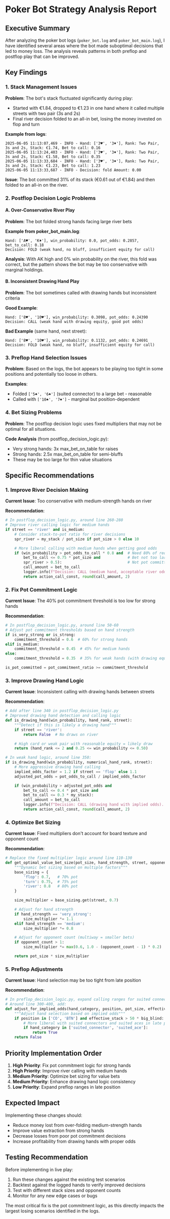# Poker Bot Strategy Analysis Report

## Executive Summary

After analyzing the poker bot logs (`poker_bot.log` and `poker_bot_main.log`), I have identified several areas where the bot made suboptimal decisions that led to money loss. The analysis reveals patterns in both preflop and postflop play that can be improved.

## Key Findings

### 1. Stack Management Issues

**Problem**: The bot's stack fluctuated significantly during play:

-   Started with €1.84, dropped to €1.23 in one hand where it called multiple streets with two pair (3s and 2s)
-   Final river decision folded to an all-in bet, losing the money invested on flop and turn

**Example from logs**:

```
2025-06-05 11:13:07,469 - INFO - Hand: ['3♥', '3♦'], Rank: Two Pair, 3s and 2s, Stack: €1.74, Bet to call: 0.16
2025-06-05 11:13:24,403 - INFO - Hand: ['3♥', '3♦'], Rank: Two Pair, 3s and 2s, Stack: €1.58, Bet to call: 0.35
2025-06-05 11:13:33,684 - INFO - Hand: ['3♥', '3♦'], Rank: Two Pair, 3s and 2s, Stack: €1.23, Bet to call: 1.23
2025-06-05 11:13:33,687 - INFO - Decision: fold Amount: 0.00
```

**Issue**: The bot committed 31% of its stack (€0.61 out of €1.84) and then folded to an all-in on the river.

### 2. Postflop Decision Logic Problems

#### A. Over-Conservative River Play

**Problem**: The bot folded strong hands facing large river bets

**Example from poker_bot_main.log**:

```
Hand: ['A♥', 'K♦'], win_probability: 0.0, pot_odds: 0.2857, bet_to_call: 0.18
Decision: FOLD (weak hand, no bluff, insufficient equity for call)
```

**Analysis**: With AK high and 0% win probability on the river, this fold was correct, but the pattern shows the bot may be too conservative with marginal holdings.

#### B. Inconsistent Drawing Hand Play

**Problem**: The bot sometimes called with drawing hands but inconsistent criteria

**Good Example**:

```
Hand: ['8♥', '10♥'], win_probability: 0.3098, pot_odds: 0.24390
Decision: CALL (weak hand with drawing equity, good pot odds)
```

**Bad Example** (same hand, next street):

```
Hand: ['8♥', '10♥'], win_probability: 0.1132, pot_odds: 0.24691
Decision: FOLD (weak hand, no bluff, insufficient equity for call)
```

### 3. Preflop Hand Selection Issues

**Problem**: Based on the logs, the bot appears to be playing too tight in some positions and potentially too loose in others.

**Examples**:

-   Folded `['5♠', '6♠']` (suited connector) to a large bet - reasonable
-   Called with `['10♠', '7♠']` - marginal but position-dependent

### 4. Bet Sizing Problems

**Problem**: The postflop decision logic uses fixed multipliers that may not be optimal for all situations.

**Code Analysis** (from postflop_decision_logic.py):

-   Very strong hands: 3x max_bet_on_table for raises
-   Strong hands: 2.5x max_bet_on_table for semi-bluffs
-   These may be too large for thin value situations

## Specific Recommendations

### 1. Improve River Decision Making

**Current Issue**: Too conservative with medium-strength hands on river

**Recommendation**:

```python
# In postflop_decision_logic.py, around line 260-280
# Improve river calling logic for medium hands
if street == 'river' and is_medium:
    # Consider stack-to-pot ratio for river decisions
    spr_river = my_stack / pot_size if pot_size > 0 else 10

    # More liberal calling with medium hands when getting good odds
    if (win_probability > pot_odds_to_call * 0.8 and  # Need 80% of required equity
        bet_to_call <= 0.75 * pot_size and            # Bet not too large
        spr_river > 0.5):                             # Not pot committed scenario
        call_amount = bet_to_call
        logger.info(f"Decision: CALL (medium hand, acceptable river odds). Amount: {call_amount:.2f}")
        return action_call_const, round(call_amount, 2)
```

### 2. Fix Pot Commitment Logic

**Current Issue**: The 40% pot commitment threshold is too low for strong hands

**Recommendation**:

```python
# In postflop_decision_logic.py, around line 50-60
# Adjust pot commitment thresholds based on hand strength
if is_very_strong or is_strong:
    commitment_threshold = 0.6  # 60% for strong hands
elif is_medium:
    commitment_threshold = 0.45  # 45% for medium hands
else:
    commitment_threshold = 0.35  # 35% for weak hands (with drawing equity)

is_pot_committed = pot_commitment_ratio >= commitment_threshold
```

### 3. Improve Drawing Hand Logic

**Current Issue**: Inconsistent calling with drawing hands between streets

**Recommendation**:

```python
# Add after line 340 in postflop_decision_logic.py
# Improved drawing hand detection and calling logic
def is_drawing_hand(win_probability, hand_rank, street):
    """Detect if this is likely a drawing hand"""
    if street == 'river':
        return False  # No draws on river

    # High card or weak pair with reasonable equity = likely draw
    return (hand_rank <= 2 and 0.25 <= win_probability <= 0.50)

# In weak hand logic, around line 350:
if is_drawing_hand(win_probability, numerical_hand_rank, street):
    # More aggressive drawing hand calling
    implied_odds_factor = 1.2 if street == 'flop' else 1.1
    adjusted_pot_odds = pot_odds_to_call / implied_odds_factor

    if (win_probability > adjusted_pot_odds and
        bet_to_call <= 0.4 * pot_size and
        bet_to_call <= 0.3 * my_stack):
        call_amount = bet_to_call
        logger.info(f"Decision: CALL (drawing hand with implied odds). Amount: {call_amount:.2f}")
        return action_call_const, round(call_amount, 2)
```

### 4. Optimize Bet Sizing

**Current Issue**: Fixed multipliers don't account for board texture and opponent count

**Recommendation**:

```python
# Replace the fixed multiplier logic around line 110-130
def get_optimal_value_bet_size(pot_size, hand_strength, street, opponent_count):
    """Dynamic bet sizing based on multiple factors"""
    base_sizing = {
        'flop': 0.7,   # 70% pot
        'turn': 0.75,  # 75% pot
        'river': 0.8   # 80% pot
    }

    size_multiplier = base_sizing.get(street, 0.7)

    # Adjust for hand strength
    if hand_strength == 'very_strong':
        size_multiplier *= 1.1
    elif hand_strength == 'medium':
        size_multiplier *= 0.8

    # Adjust for opponent count (multiway = smaller bets)
    if opponent_count > 1:
        size_multiplier *= max(0.6, 1.0 - (opponent_count - 1) * 0.2)

    return pot_size * size_multiplier
```

### 5. Preflop Adjustments

**Current Issue**: Hand selection may be too tight from late position

**Recommendation**:

```python
# In preflop_decision_logic.py, expand calling ranges for suited connectors
# Around line 300-400, add:
def adjust_for_implied_odds(hand_category, position, pot_size, effective_stack):
    """Adjust hand selection based on implied odds"""
    if position in ['CO', 'BTN'] and effective_stack > 50 * big_blind:
        # More liberal with suited connectors and suited aces in late position
        if hand_category in ['suited_connector', 'suited_ace']:
            return True
    return False
```

## Priority Implementation Order

1. **High Priority**: Fix pot commitment logic for strong hands
2. **High Priority**: Improve river calling with medium hands
3. **Medium Priority**: Optimize bet sizing for value bets
4. **Medium Priority**: Enhance drawing hand logic consistency
5. **Low Priority**: Expand preflop ranges in late position

## Expected Impact

Implementing these changes should:

-   Reduce money lost from over-folding medium-strength hands
-   Improve value extraction from strong hands
-   Decrease losses from poor pot commitment decisions
-   Increase profitability from drawing hands with proper odds

## Testing Recommendation

Before implementing in live play:

1. Run these changes against the existing test scenarios
2. Backtest against the logged hands to verify improved decisions
3. Test with different stack sizes and opponent counts
4. Monitor for any new edge cases or bugs

The most critical fix is the pot commitment logic, as this directly impacts the largest losing scenarios identified in the logs.
